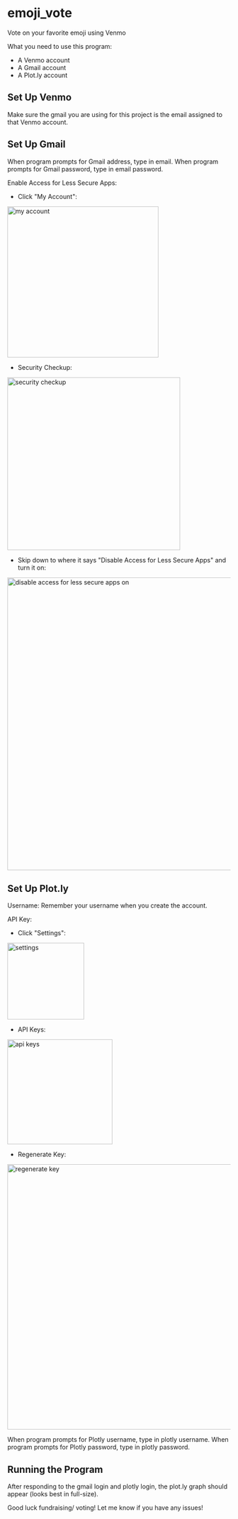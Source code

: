 # emoji_vote
Vote on your favorite emoji using Venmo

What you need to use this program:
- A Venmo account
- A Gmail account
- A Plot.ly account

## Set Up Venmo

Make sure the gmail you are using for this project is the email assigned to that Venmo account.

## Set Up Gmail

When program prompts for Gmail address, type in email.
When program prompts for Gmail password, type in email password.

Enable Access for Less Secure Apps:
- Click "My Account":

<img width="341" alt="my account" src="https://cloud.githubusercontent.com/assets/25387083/25189691/e585c380-24f7-11e7-8f8a-3aac564a7fd6.png">

- Security Checkup:

<img width="390" alt="security checkup" src="https://cloud.githubusercontent.com/assets/25387083/25189699/ec9ff6ae-24f7-11e7-9bb0-a7854b991ca8.png">

- Skip down to where it says "Disable Access for Less Secure Apps" and turn it on:

<img width="661" alt="disable access for less secure apps on" src="https://cloud.githubusercontent.com/assets/25387083/25189704/f0de54fe-24f7-11e7-8bd6-de60c8d17123.png">

## Set Up Plot.ly

Username:
Remember your username when you create the account.

API Key:
- Click "Settings":

<img width="173" alt="settings" src="https://cloud.githubusercontent.com/assets/25387083/25190113/4119f7d8-24f9-11e7-85f2-9a56b925adae.png">

- API Keys:

<img width="237" alt="api keys" src="https://cloud.githubusercontent.com/assets/25387083/25190119/46486ad2-24f9-11e7-9e14-8692ac7b22e4.png">

- Regenerate Key:

<img width="599" alt="regenerate key" src="https://cloud.githubusercontent.com/assets/25387083/25190125/4a3af740-24f9-11e7-9a18-a22906cdf196.png">

When program prompts for Plotly username, type in plotly username. 
When program prompts for Plotly password, type in plotly password. 


## Running the Program

After responding to the gmail login and plotly login, the plot.ly graph should appear (looks best in full-size).

Good luck fundraising/ voting! Let me know if you have any issues!
